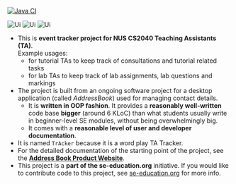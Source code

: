 [![Java CI](https://github.com/AY2223S2-CS2103-F11-1/tp/actions/workflows/gradle.yml/badge.svg)](https://github.com/AY2223S2-CS2103-F11-1/tp/actions/workflows/gradle.yml)

![Ui](images/Ui.png)
![Ui](images/Ui2.png)
![Ui](images/Ui3.png)

* This is **event tracker project for NUS CS2040 Teaching Assistants (TA)**.<br>
  Example usages:
  * for tutorial TAs to keep track of consultations and tutorial related tasks
  * for lab TAs to keep track of lab assignments, lab questions and markings
* The project is built from an ongoing software project for a desktop application (called _AddressBook_) used for managing contact details.
  * It is **written in OOP fashion**. It provides a **reasonably well-written** code base **bigger** (around 6 KLoC) than what students usually write in beginner-level SE modules, without being overwhelmingly big.
  * It comes with a **reasonable level of user and developer documentation**.
* It is named `TrAcker` because it is a word play TA Tracker.
* For the detailed documentation of the starting point of the project, see the **[Address Book Product Website](https://se-education.org/addressbook-level3)**.
* This project is a **part of the se-education.org** initiative. If you would like to contribute code to this project, see [se-education.org](https://se-education.org#https://se-education.org/#contributing) for more info.
